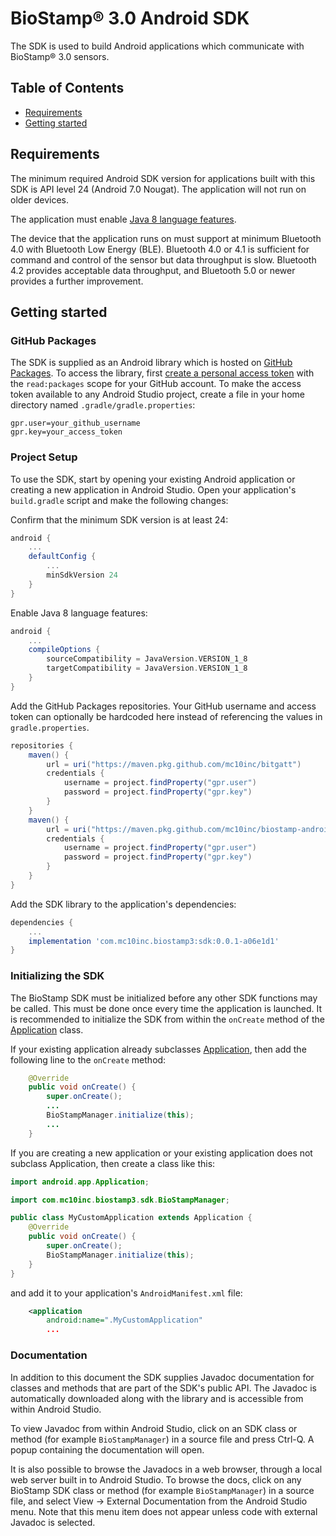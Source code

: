 # BioStamp® 3.0 Android SDK

The SDK is used to build Android applications which communicate with BioStamp®
3.0 sensors.

## Table of Contents

  * [Requirements](#requirements)
  * [Getting started](#getting-started)

## Requirements

The minimum required Android SDK version for applications built with this SDK
is API level 24 (Android 7.0 Nougat). The application will not run on older
devices.

The application must enable [Java 8 language features][1].

The device that the application runs on must support at minimum Bluetooth 4.0
with Bluetooth Low Energy (BLE). Bluetooth 4.0 or 4.1 is sufficient for command
and control of the sensor but data throughput is slow. Bluetooth 4.2 provides
acceptable data throughput, and Bluetooth 5.0 or newer provides a further
improvement.

## Getting started

### GitHub Packages

The SDK is supplied as an Android library which is hosted on [GitHub
Packages][2].  To access the library, first [create a personal access token][3]
with the `read:packages` scope for your GitHub account. To make the access
token available to any Android Studio project, create a file in your home
directory named `.gradle/gradle.properties`:

```
gpr.user=your_github_username
gpr.key=your_access_token
```

### Project Setup

To use the SDK, start by opening your existing Android application or creating
a new application in Android Studio. Open your application's `build.gradle`
script and make the following changes:

Confirm that the minimum SDK version is at least 24:
```gradle
android {
    ...
    defaultConfig {
        ...
        minSdkVersion 24
    }
}
```

Enable Java 8 language features:
```gradle
android {
    ...
    compileOptions {
        sourceCompatibility = JavaVersion.VERSION_1_8
        targetCompatibility = JavaVersion.VERSION_1_8
    }
}
```

Add the GitHub Packages repositories. Your GitHub username and access token can
optionally be hardcoded here instead of referencing the values in
`gradle.properties`.
```gradle
repositories {
    maven() {
        url = uri("https://maven.pkg.github.com/mc10inc/bitgatt")
        credentials {
            username = project.findProperty("gpr.user")
            password = project.findProperty("gpr.key")
        }
    }
    maven() {
        url = uri("https://maven.pkg.github.com/mc10inc/biostamp-android")
        credentials {
            username = project.findProperty("gpr.user")
            password = project.findProperty("gpr.key")
        }
    }
}
```

Add the SDK library to the application's dependencies:
```gradle
dependencies {
    ...
    implementation 'com.mc10inc.biostamp3:sdk:0.0.1-a06e1d1'
}
```

### Initializing the SDK

The BioStamp SDK must be initialized before any other SDK functions may be
called. This must be done once every time the application is launched. It is
recommended to initialize the SDK from within the `onCreate` method of the
[Application][4] class.

If your existing application already subclasses [Application][4], then add
the following line to the `onCreate` method:

```java
    @Override
    public void onCreate() {
        super.onCreate();
        ...    
        BioStampManager.initialize(this);
        ...
    }
```

If you are creating a new application or your existing application does not subclass Application, then create a class like this:
```java
import android.app.Application;

import com.mc10inc.biostamp3.sdk.BioStampManager;

public class MyCustomApplication extends Application {
    @Override
    public void onCreate() {
        super.onCreate();
        BioStampManager.initialize(this);
    }
}
```

and add it to your application's `AndroidManifest.xml` file:
```xml
    <application
        android:name=".MyCustomApplication"
        ...    
```

### Documentation

In addition to this document the SDK supplies Javadoc documentation for classes
and methods that are part of the SDK's public API. The Javadoc is automatically
downloaded along with the library and is accessible from within Android Studio.

To view Javadoc from within Android Studio, click on an SDK class or method
(for example `BioStampManager`) in a source file and press Ctrl-Q. A popup
containing the documentation will open.

It is also possible to browse the Javadocs in a web browser, through a local
web server built in to Android Studio. To browse the docs, click on any
BioStamp SDK class or method (for example `BioStampManager`) in a source file,
and select View -> External Documentation from the Android Studio menu. Note
that this menu item does not appear unless code with external Javadoc is
selected.

[1]: https://developer.android.com/studio/write/java8-support
[2]: https://help.github.com/en/packages
[3]: https://help.github.com/en/github/authenticating-to-github/creating-a-personal-access-token-for-the-command-line
[4]: https://developer.android.com/reference/android/app/Application
